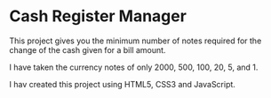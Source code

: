 # Cash Register Manager

This project gives you the minimum number of notes required for the change of the cash given for a bill amount.

I have taken the currency notes of only 2000, 500, 100, 20, 5, and 1.

I hav created this project using HTML5, CSS3 and JavaScript.